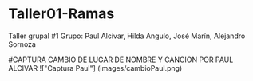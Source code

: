 # Taller01-Ramas
Taller grupal #1 Grupo: Paul Alcívar, Hilda Angulo, José Marín, Alejandro Sornoza

#CAPTURA CAMBIO DE LUGAR DE NOMBRE Y CANCION POR PAUL ALCIVAR
!["Captura Paul"] (images/cambioPaul.png)